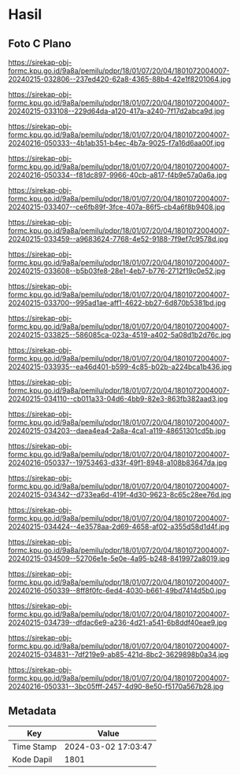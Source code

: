 # Hasil

## Foto C Plano

https://sirekap-obj-formc.kpu.go.id/9a8a/pemilu/pdpr/18/01/07/20/04/1801072004007-20240215-032806--237ed420-62a8-4365-88b4-42e1f8201064.jpg

https://sirekap-obj-formc.kpu.go.id/9a8a/pemilu/pdpr/18/01/07/20/04/1801072004007-20240215-033108--229d64da-a120-417a-a240-7f17d2abca9d.jpg

https://sirekap-obj-formc.kpu.go.id/9a8a/pemilu/pdpr/18/01/07/20/04/1801072004007-20240216-050333--4b1ab351-b4ec-4b7a-9025-f7a16d6aa00f.jpg

https://sirekap-obj-formc.kpu.go.id/9a8a/pemilu/pdpr/18/01/07/20/04/1801072004007-20240216-050334--f81dc897-9966-40cb-a817-f4b9e57a0a6a.jpg

https://sirekap-obj-formc.kpu.go.id/9a8a/pemilu/pdpr/18/01/07/20/04/1801072004007-20240215-033407--ce6fb89f-3fce-407a-86f5-cb4a6f8b9408.jpg

https://sirekap-obj-formc.kpu.go.id/9a8a/pemilu/pdpr/18/01/07/20/04/1801072004007-20240215-033459--a9683624-7768-4e52-9188-7f9ef7c9578d.jpg

https://sirekap-obj-formc.kpu.go.id/9a8a/pemilu/pdpr/18/01/07/20/04/1801072004007-20240215-033608--b5b03fe8-28e1-4eb7-b776-2712f19c0e52.jpg

https://sirekap-obj-formc.kpu.go.id/9a8a/pemilu/pdpr/18/01/07/20/04/1801072004007-20240215-033700--995ad1ae-aff1-4622-bb27-6d870b5381bd.jpg

https://sirekap-obj-formc.kpu.go.id/9a8a/pemilu/pdpr/18/01/07/20/04/1801072004007-20240215-033825--586085ca-023a-4519-a402-5a08d1b2d76c.jpg

https://sirekap-obj-formc.kpu.go.id/9a8a/pemilu/pdpr/18/01/07/20/04/1801072004007-20240215-033935--ea46d401-b599-4c85-b02b-a224bca1b436.jpg

https://sirekap-obj-formc.kpu.go.id/9a8a/pemilu/pdpr/18/01/07/20/04/1801072004007-20240215-034110--cb011a33-04d6-4bb9-82e3-863fb382aad3.jpg

https://sirekap-obj-formc.kpu.go.id/9a8a/pemilu/pdpr/18/01/07/20/04/1801072004007-20240215-034203--daea4ea4-2a8a-4ca1-a119-48651301cd5b.jpg

https://sirekap-obj-formc.kpu.go.id/9a8a/pemilu/pdpr/18/01/07/20/04/1801072004007-20240216-050337--19753463-d33f-49f1-8948-a108b83647da.jpg

https://sirekap-obj-formc.kpu.go.id/9a8a/pemilu/pdpr/18/01/07/20/04/1801072004007-20240215-034342--d733ea6d-419f-4d30-9623-8c65c28ee76d.jpg

https://sirekap-obj-formc.kpu.go.id/9a8a/pemilu/pdpr/18/01/07/20/04/1801072004007-20240215-034424--4e3578aa-2d69-4658-af02-a355d58d1d4f.jpg

https://sirekap-obj-formc.kpu.go.id/9a8a/pemilu/pdpr/18/01/07/20/04/1801072004007-20240215-034509--52706e1e-5e0e-4a95-b248-8419972a8019.jpg

https://sirekap-obj-formc.kpu.go.id/9a8a/pemilu/pdpr/18/01/07/20/04/1801072004007-20240216-050339--8ff8f0fc-6ed4-4030-b661-49bd7414d5b0.jpg

https://sirekap-obj-formc.kpu.go.id/9a8a/pemilu/pdpr/18/01/07/20/04/1801072004007-20240215-034739--dfdac6e9-a236-4d21-a541-6b8ddf40eae9.jpg

https://sirekap-obj-formc.kpu.go.id/9a8a/pemilu/pdpr/18/01/07/20/04/1801072004007-20240215-034831--7df219e9-ab85-421d-8bc2-3629898b0a34.jpg

https://sirekap-obj-formc.kpu.go.id/9a8a/pemilu/pdpr/18/01/07/20/04/1801072004007-20240216-050331--3bc05fff-2457-4d90-8e50-f5170a567b28.jpg


## Metadata

| Key        | Value               |
| ---------- | ------------------- |
| Time Stamp | 2024-03-02 17:03:47 |
| Kode Dapil | 1801                |



